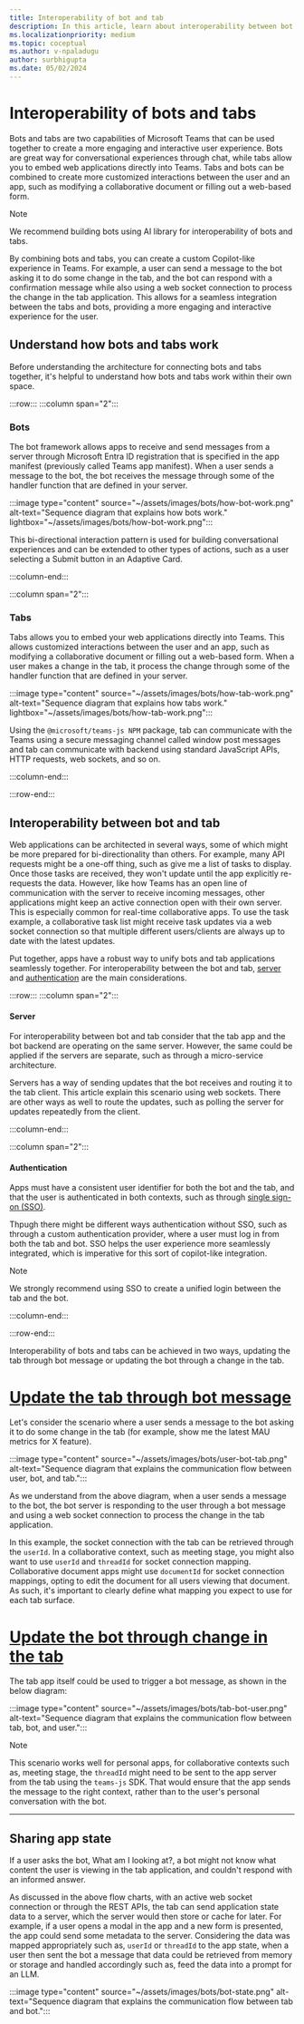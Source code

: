 ```yaml
---
title: Interoperability of bot and tab
description: In this article, learn about interoperability between bot and tab.
ms.localizationpriority: medium
ms.topic: coceptual
ms.author: v-npaladugu
author: surbhigupta
ms.date: 05/02/2024
---
```


# Interoperability of bots and tabs

Bots and tabs are two capabilities of Microsoft Teams that can be used together to create a more engaging and interactive user experience. Bots are great way for conversational experiences through chat, while tabs allow you to embed web applications directly into Teams. Tabs and bots can be combined to create more customized interactions between the user and an app, such as modifying a collaborative document or filling out a web-based form.

> [!NOTE]
> We recommend building bots using AI library for interoperability of bots and tabs.

By combining bots and tabs, you can create a custom Copilot-like experience in Teams. For example, a user can send a message to the bot asking it to do some change in the tab, and the bot can respond with a confirmation message while also using a web socket connection to process the change in the tab application. This allows for a seamless integration between the tabs and bots, providing a more engaging and interactive experience for the user.

## Understand how bots and tabs work 

Before understanding the architecture for connecting bots and tabs together, it's helpful to understand how bots and tabs work within their own space. 

:::row:::
:::column span="2":::

### Bots

The bot framework allows apps to receive and send messages from a server through Microsoft Entra ID registration that is specified in the app manifest (previously called Teams app manifest). When a user sends a message to the bot, the bot receives the message through some of the handler function that are defined in your server. 

:::image type="content" source="~/assets/images/bots/how-bot-work.png" alt-text="Sequence diagram that explains how bots work." lightbox="~/assets/images/bots/how-bot-work.png":::

This bi-directional interaction pattern is used for building conversational experiences and can be extended to other types of actions, such as a user selecting a Submit button in an Adaptive Card. 

:::column-end:::

:::column span="2":::

### Tabs

Tabs allows you to embed your web applications directly into Teams. This allows customized interactions between the user and an app, such as modifying a collaborative document or filling out a web-based form. When a user makes a change in the tab, it process the change through some of the handler function that are defined in your server.

:::image type="content" source="~/assets/images/bots/how-tab-work.png" alt-text="Sequence diagram that explains how tabs work." lightbox="~/assets/images/bots/how-tab-work.png":::

Using the `@microsoft/teams-js NPM` package, tab can communicate with the Teams using a secure messaging channel called window post messages and tab can communicate with backend using standard JavaScript APIs, HTTP requests, web sockets, and so on. 

:::column-end:::

:::row-end:::

## Interoperability between bot and tab

Web applications can be architected in several ways, some of which might be more prepared for bi-directionality than others. For example, many API requests might be a one-off thing, such as give me a list of tasks to display. Once those tasks are received, they won't update until the app explicitly re-requests the data. However, like how Teams has an open line of communication with the server to receive incoming messages, other applications might keep an active connection open with their own server. This is especially common for real-time collaborative apps. To use the task example, a collaborative task list might receive task updates via a web socket connection so that multiple different users/clients are always up to date with the latest updates. 

Put together, apps have a robust way to unify bots and tab applications seamlessly together. For interoperability between the bot and tab, [server](#server) and [authentication](#authentication) are the main considerations.

:::row:::
:::column span="2":::

#### Server

For interoperability between bot and tab consider that the tab app and the bot backend are operating on the same server. However, the same could be applied if the servers are separate, such as through a micro-service architecture. 

Servers has a way of sending updates that the bot receives and routing it to the tab client. This article explain this scenario using web sockets. There are other ways as well to route the updates, such as polling the server for updates repeatedly from the client. 

:::column-end:::

:::column span="2":::

#### Authentication

Apps must have a consistent user identifier for both the bot and the tab, and that the user is authenticated in both contexts, such as through [single sign-on (SSO)](~/concepts/authentication/authentication.md). 

Thpugh there might be different ways authentication without SSO, such as through a custom authentication provider, where a user must log in from both the tab and bot. SSO helps the user experience more seamlessly integrated, which is imperative for this sort of copilot-like integration.

> [!Note]
> We strongly recommend using SSO to create a unified login between the tab and the bot. 

:::column-end:::

:::row-end:::

Interoperability of bots and tabs can be achieved in two ways, updating the tab through bot message or updating the bot through a change in the tab.

# [Update the tab through bot message](#tab/update-the-tab-through-bot-message)

Let's consider the scenario where a user sends a message to the bot asking it to do some change in the tab (for example, show me the latest MAU metrics for X feature). 

:::image type="content" source="~/assets/images/bots/user-bot-tab.png" alt-text="Sequence diagram that explains the communication flow between user, bot, and tab.":::

As we understand from the above diagram, when a user sends a message to the bot, the bot server is responding to the user through a bot message and using a web socket connection to process the change in the tab application. 

In this example, the socket connection with the tab can be retrieved through the `userId`. In a collaborative context, such as meeting stage, you might also want to use `userId` and `threadId` for socket connection mapping. Collaborative document apps might use `documentId` for socket connection mappings, opting to edit the document for all users viewing that document. As such, it's important to clearly define what mapping you expect to use for each tab surface. 

# [Update the bot through change in the tab](#tab/update-the-bot-through-change-in-the-tab)

The tab app itself could be used to trigger a bot message, as shown in the below diagram: 

:::image type="content" source="~/assets/images/bots/tab-bot-user.png" alt-text="Sequence diagram that explains the communication flow between tab, bot, and user.":::

> [!NOTE]
> This scenario works well for personal apps, for collaborative contexts such as, meeting stage, the `threadId` might need to be sent to the app server from the tab using the `teams-js` SDK. That would ensure that the app sends the message to the right context, rather than to the user's personal conversation with the bot. 

---

## Sharing app state

If a user asks the bot, What am I looking at?, a bot might not know what content the user is viewing in the tab application, and couldn't respond with an informed answer.

As discussed in the above flow charts, with an active web socket connection or through the REST APIs, the tab can send application state data to a server, which the server would then store or cache for later. For example, if a user opens a modal in the app and a new form is presented, the app could send some metadata to the server. Considering the data was mapped appropriately such as, `userId` or `threadId` to the app state, when a user then sent the bot a message that data could be retrieved from memory or storage and handled accordingly such as, feed the data into a prompt for an LLM. 

:::image type="content" source="~/assets/images/bots/bot-state.png" alt-text="Sequence diagram that explains the communication flow between tab and bot.":::